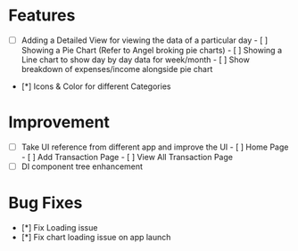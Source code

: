 # Features
- [ ] Adding a Detailed View for viewing the data of a particular day
        - [ ] Showing a Pie Chart (Refer to Angel broking pie charts)
        - [ ] Showing a Line chart to show day by day data for week/month
        - [ ] Show breakdown of expenses/income  alongside pie chart
- [*] Icons & Color for different Categories

# Improvement
- [ ] Take UI reference from different app and improve the UI
        - [ ] Home Page
        - [ ] Add Transaction Page
        - [ ] View All Transaction Page
- [ ] DI component tree enhancement

# Bug Fixes
- [*] Fix Loading issue
- [*] Fix chart loading issue on app launch